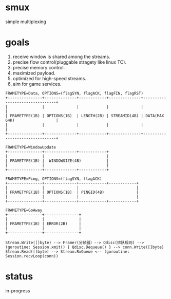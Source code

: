 # smux
simple multiplexing

# goals
1. receive window is shared among the streams.
2. precise flow control(pluggable stragety like linux TC).
3. precise memory control.
4. maximized payload.
5. optimized for high-speed streams.
6. aim for game services.

```
FRAMETYPE=Data, OPTIONS=(flagSYN, flagACK, flagFIN, flagRST)
+---------------+--------------+------------+--------------+--------------------------------+
|               |              |            |              |                                |
| FRAMETYPE(1B) | OPTIONS(1B)  | LENGTH(2B) | STREAMID(4B) | DATA(MAX 64K)                  |
|               |              |            |              |                                |
+---------------+--------------+------------+--------------+--------------------------------+

FRAMETYPE=WindowUpdate
+---------------+--------------+------------+
|               |                           |
| FRAMETYPE(1B) |  WINDOWSIZE(4B)           |
|               |                           |
+---------------+--------------+------------+

FRAMETYPE=Ping, OPTIONS=(flagSYN, flagACK)
+---------------+--------------+------------+------------+
|               |              |                         |
| FRAMETYPE(1B) | OPTIONS(1B)  | PINGID(4B)              |
|               |              |                         |
+---------------+--------------+------------+------------+

FRAMETYPE=GoAway 
+---------------+---------------+
|               |               |
| FRAMETYPE(1B) | ERROR(2B)     |
|               |               |
+---------------+---------------+

Stream.Write([]byte) --> Framer(分帧器）--> Qdisc(排队规则) --> (goroutine: Session.xmit() { Qdisc.Dequeue() } --> conn.Write([]byte)
Stream.Read([]byte) --> Stream.RxQueue <-- (goroutine: Session.recvLoop(conn))
```

# status
in-progress
